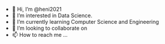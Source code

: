 - 👋 Hi, I’m @heni2021
- 👀 I’m interested in Data Science.
- 🌱 I’m currently learning Computer Science and Engineering
- 💞️ I’m looking to collaborate on 
- 📫 How to reach me ...

<!---
heni2021/heni2021 is a ✨ special ✨ repository because its `README.md` (this file) appears on your GitHub profile.
You can click the Preview link to take a look at your changes.
--->
